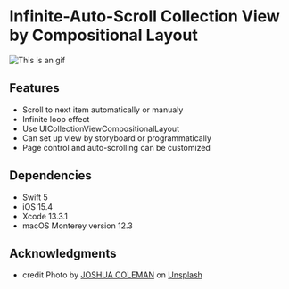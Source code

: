 # Infinite-Auto-Scroll Collection View by Compositional Layout
![This is an gif](https://github.com/rachelpeichen/rachelpeichen-infiniteAutoScrollCompositionalLayout/blob/main/Demo.gif)

## Features

- Scroll to next item automatically or manualy
- Infinite loop effect
- Use UICollectionViewCompositionalLayout
- Can set up view by storyboard or programmatically
- Page control and auto-scrolling can be customized

## Dependencies

* Swift 5
* iOS 15.4
* Xcode 13.3.1
* macOS Monterey version 12.3

## Acknowledgments
* credit Photo by [JOSHUA COLEMAN](https://unsplash.com/@joshstyle?utm_source=unsplash&utm_medium=referral&utm_content=creditCopyText) on [Unsplash](https://unsplash.com/backgrounds/colors?utm_source=unsplash&utm_medium=referral&utm_content=creditCopyText)
